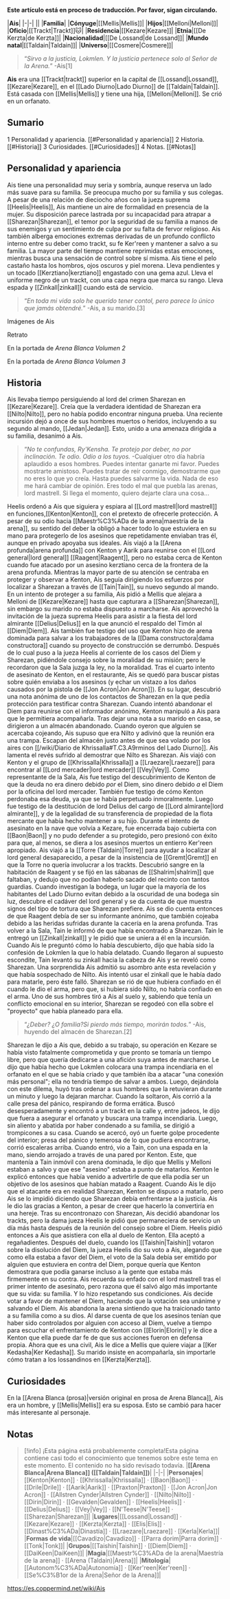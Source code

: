 **Este artículo está en proceso de traducción. Por favor, sigan circulando.**


|**Ais**|
|-|-|
||
|**Familia**|
|**Cónyuge**|[[Mellis\|Mellis]]|
|**Hijos**|[[Melloni\|Melloni]]|
|**Oficio**|[[Trackt\|Trackt]]🐱︎|
|**Residencia**|[[Kezare\|Kezare]]|
|**Etnia**|[[De Kerzta\|de Kerzta]]|
|**Nacionalidad**|[[De Lossand\|de Lossand]]|
|**Mundo natal**|[[Taldain\|Taldain]]|
|**Universo**|[[Cosmere\|Cosmere]]|

>“*Sirvo a la justicia, Lokmlen. Y la justicia pertenece solo al Señor de la Arena.*”
\-Ais[1]


**Ais** era una [[Trackt\|trackt]] superior en la capital de [[Lossand\|Lossand]], [[Kezare\|Kezare]], en el [[Lado Diurno\|Lado Diurno]] de [[Taldain\|Taldain]]. Está casada con [[Mellis\|Mellis]] y tiene una hija, [[Melloni\|Melloni]]. Se crió en un orfanato.

## Sumario

1 Personalidad y apariencia. [[#Personalidad y apariencia]] 
2 Historia. [[#Historia]] 
3 Curiosidades. [[#Curiosidades]] 
4 Notas. [[#Notas]] 


## Personalidad y apariencia
Ais tiene una personalidad muy seria y sombría, aunque reserva un lado más suave para su familia. Se preocupa mucho por su familia y sus colegas. A pesar de una relación de dieciocho años con la jueza suprema [[Heelis\|Heelis]], Ais mantiene un aire de formalidad en presencia de la mujer. Su disposición parece lastrada por su incapacidad para atrapar a [[Sharezan\|Sharezan]], el temor por la seguridad de su familia a manos de sus enemigos y un sentimiento de culpa por su falta de fervor religioso. Ais también alberga emociones extremas derivadas de un profundo conflicto interno entre su deber como trackt, su fe Ker'reen y mantener a salvo a su familia. La mayor parte del tiempo mantiene reprimidas estas emociones, mientras busca una sensación de control sobre sí misma.
Ais tiene el pelo castaño hasta los hombros, ojos oscuros y piel morena. Lleva pendientes y un tocado [[Kerztiano\|kerztiano]] engastado con una gema azul. Lleva el uniforme negro de un trackt, con una capa negra que marca su rango. Lleva espada y [[Zinkall\|zinkall]] cuando está de servicio.

>“*En toda mi vida solo he querido tener contol, pero parece lo único que jamás obtendré.*”
\-Ais, a su marido.[3]


Imágenes de Ais



 Retrato





 En la portada de *Arena Blanca Volumen 2*





 En la portada de *Arena Blanca Volumen 3*



## Historia
Ais llevaba tiempo persiguiendo al lord del crimen Sharezan en [[Kezare\|Kezare]]. Creía que la verdadera identidad de Sharezan era [[Nilto\|Nilto]], pero no había podido encontrar ninguna prueba. Una reciente incursión dejó a once de sus hombres muertos o heridos, incluyendo a su segundo al mando, [[Jedan\|Jedan]]. Esto, unido a una amenaza dirigida a su familia, desanimó a Ais.

>“*No te confundas, Ry'Kensha. Te protejo por deber, no por inclinación. Te odio. Odio a los tuyos.*
\-Cualqiuer otro día habría aplaudido a esos hombres.
Puedes intentar ganarte mi favor. Puedes mostrarte amistoso. Puedes tratar de reír conmigo, demostrarme que no eres lo que yo creía. Hasta puedes salvarme la vida.
Nada de eso me hará cambiar de opinión. Eres todo el mal que puebla las arenas, lord mastrell. Si llega el momento, quiero dejarte clara una cosa...


Heelis ordenó a Ais que siguiera y espiara al [[Lord mastrell\|lord mastrell]] en funciones,[[Kenton\|Kenton]], con el pretexto de ofrecerle protección. A pesar de su odio hacia [[Maestr%C3%ADa de la arena\|maestría de la arena]], su sentido del deber la obligó a hacer todo lo que estuviera en su mano para protegerlo de los asesinos que repetidamente enviaban tras él, aunque en privado apoyaba sus ideales. Ais viajó a la [[Arena profunda\|arena profunda]] con Kenton y Aarik para reunirse con el [[Lord general\|lord general]] [[Raagent\|Raagent]], pero no estaba cerca de Kenton cuando fue atacado por un asesino kerztiano cerca de la frontera de la arena profunda.
Mientras la mayor parte de su atención se centraba en proteger y observar a Kenton, Ais seguía dirigiendo los esfuerzos por localizar a Sharezan a través de [[Tain\|Tain]], su nuevo segundo al mando. En un intento de proteger a su familia, Ais pidió a Mellis que alejara a Melloni de [[Kezare\|Kezare]] hasta que capturara a [[Sharezan\|Sharezan]], sin embargo su marido no estaba dispuesto a marcharse. Ais aprovechó la invitación de la jueza suprema Heelis para asistir a la fiesta del lord almirante [[Delius\|Delius]] en la que anunció el respaldo del Timón al [[Diem\|Diem]]. Ais también fue testigo del uso que Kenton hizo de arena dominada para salvar a los trabajadores de la [[Dama constructora\|dama constructora]] cuando su proyecto de construcción se derrumbó. Después de lo cual puso a la jueza Heelis al corriente de los casos del Diem y Sharezan, pidiéndole consejo sobre la moralidad de su misión; pero le recordaron que la Sala juzga la ley, no la moralidad.
Tras el cuarto intento de asesinato de Kenton, en el restaurante, Ais se quedó para buscar pistas sobre quién enviaba a los asesinos (y echar un vistazo a los daños causados por la pistola de [[Jon Acron\|Jon Acron]]). En su lugar, descubrió una nota anónima de uno de los contactos de Sharezan en la que pedía protección para testificar contra Sharezan.
Cuando intentó abandonar el Diem para reunirse con el informador anónimo, Kenton manipuló a Ais para que le permitiera acompañarla. Tras dejar una nota a su marido en casa, se dirigieron a un almacén abandonado. Cuando oyeron que alguien se acercaba cojeando, Ais supuso que era Nilto y adivinó que la reunión era una trampa. Escapan del almacén justo antes de que sea volado por los aires con [[/wiki/Diario de Khrissalla#T.C3.A9rminos del Lado Diurno]]. Ais lamenta el revés sufrido al demostrar que Nilto es Sharezan.
Ais viajó con Kenton y el grupo de [[Khrissalla\|Khrissalla]] a [[Lraezare\|Lraezare]] para encontrar al [[Lord mercader\|lord mercader]] [[Vey\|Vey]]. Como representante de la Sala, Ais fue testigo del descubrimiento de Kenton de que la deuda no era dinero debido *por* el Diem, sino dinero debido *a* el Diem por la oficina del lord mercader. También fue testigo de cómo Kenton perdonaba esa deuda, ya que se había perpetuado inmoralmente. Luego fue testigo de la destitución de lord Delius del cargo de [[Lord almirante\|lord almirante]], y de la legalidad de su transferencia de propiedad de la flota mercante que había hecho mantener a su hijo. Durante el intento de asesinato en la nave que volvía a Kezare, fue encerrada bajo cubierta con [[Baon\|Baon]] y no pudo defender a su protegido, pero presionó con éxito para que, al menos, se diera a los asesinos muertos un entierro Ker'reen apropiado.
Ais viajó a la [[Torre (Taldain)\|Torre]] para ayudar a localizar al lord general desaparecido, a pesar de la insistencia de [[Gremt\|Gremt]] en que la Torre no quería involucrar a los trackts. Descubrió sangre en la habitación de Raagent y se fijó en las sábanas de [[Shalrim\|shalrim]] que faltaban, y dedujo que no podían haberlo sacado del recinto con tantos guardias. Cuando investigan la bodega, un lugar que la mayoría de los habitantes del Lado Diurno evitan debido a la oscuridad de una bodega sin luz, descubre el cadáver del lord general y se da cuenta de que muestra signos del tipo de tortura que Sharezan prefiere. Ais se dio cuenta entonces de que Raagent debía de ser su informante anónimo, que también cojeaba debido a las heridas sufridas durante la cacería en la arena profunda.
Tras volver a la Sala, Tain le informó de que había encontrado a Sharezan. Tain le entregó un [[Zinkall\|zinkall]] y le pidió que se uniera a él en la incursión. Cuando Ais le preguntó cómo lo había descubierto, dijo que había sido la confesión de Lokmlen la que lo había delatado. Cuando llegaron al supuesto escondite, Tain levantó su zinkall hacia la cabeza de Ais y se reveló como Sharezan. Una sorprendida Ais admitió su asombro ante esta revelación y que había sospechado de Nilto. Ais intentó usar el zinkall que le había dado para matarle, pero éste falló. Sharezan se rió de que hubiera confiado en él cuando le dio el arma, pero que, si hubiera sido Nilto, no habría confiado en el arma. Uno de sus hombres tiró a Ais al suelo y, sabiendo que tenía un conflicto emocional en su interior, Sharezan se regodeó con ella sobre el "proyecto" que había planeado para ella.

>“*¿Deber? ¿O familia?Si pierdo más tiempo, morirán todos.*”
\-Ais, huyendo del almacén de Sharezan.[2]

Sharezan le dijo a Ais que, debido a su trabajo, su operación en Kezare se había visto fatalmente comprometida y que pronto se tomaría un tiempo libre, pero que quería dedicarse a una afición suya antes de marcharse. Le dijo que había hecho que Lokmlen colocara una trampa incendiaria en el orfanato en el que se había criado y que también iba a atacar "una conexión más personal"; ella no tendría tiempo de salvar a ambos. Luego, dejándola con este dilema, huyó tras ordenar a sus hombres que la retuvieran durante un minuto y luego la dejaran marchar.
Cuando la soltaron, Ais corrió a la calle presa del pánico, respirando de forma errática. Buscó desesperadamente y encontró a un trackt en la calle y, entre jadeos, le dijo que fuera a asegurar el orfanato y buscara una trampa incendiaria. Luego, sin aliento y abatida por haber condenado a su familia, se dirigió a trompicones a su casa. Cuando se acercó, oyó un fuerte golpe procedente del interior; presa del pánico y temerosa de lo que pudiera encontrarse, corrió escaleras arriba. Cuando entró, vio a Tain, con una espada en la mano, siendo arrojado a través de una pared por Kenton. Este, que mantenía a Tain inmóvil con arena dominada, le dijo que Mellis y Melloni estaban a salvo y que ese "asesino" estaba a punto de matarlos. Kenton le explicó entonces que había venido a advertirle de que ella podía ser un objetivo de los asesinos que habían matado a Raagent. Cuando Ais le dijo que el atacante era en realidad Sharezan, Kenton se dispuso a matarlo, pero Ais se lo impidió diciendo que Sharezan debía enfrentarse a la justicia. Ais le dio las gracias a Kenton, a pesar de creer que hacerlo la convertiría en una hereje.
Tras su encontronazo con Sharezan, Ais decidió abandonar los trackts, pero la dama jueza Heelis le pidió que permaneciera de servicio un día más hasta después de la reunión del consejo sobre el Diem. Heelis pidió entonces a Ais que asistiera con ella al duelo de Kenton. Ella aceptó a regañadientes. Después del duelo, cuando los [[Taishin\|Taishin]] votaron sobre la disolución del Diem, la jueza Heelis dio su voto a Ais, alegando que como ella estaba a favor del Diem, el voto de la Sala debía ser emitido por alguien que estuviera en contra del Diem, porque quería que Kenton demostrara que podía ganarse incluso a la gente que estaba más firmemente en su contra. Ais recuerda su enfado con el lord mastrell tras el primer intento de asesinato, pero razona que él salvó algo más importante que su vida: su familia. Y lo hizo respetando sus condiciones. Ais decide votar a favor de mantener el Diem, haciendo que la votación sea unánime y salvando el Diem.
Ais abandona la arena sintiendo que ha traicionado tanto a su familia como a su dios. Al darse cuenta de que los asesinos tenían que haber sido controlados por alguien con acceso al Diem, vuelve a tiempo para escuchar el enfrentamiento de Kenton con [[Elorin\|Elorin]] y le dice a Kenton que ella puede dar fe de que sus acciones fueron en defensa propia.
Ahora que es una civil, Ais le dice a Mellis que quiere viajar a [[Ker Kedasha\|Ker Kedasha]]. Su marido insiste en acompañarla, sin importarle cómo tratan a los lossandinos en [[Kerzta\|Kerzta]].

## Curiosidades
En la [[Arena Blanca (prosa)\|versión original en prosa de Arena Blanca]], Ais era un hombre, y [[Mellis\|Mellis]] era su esposa. Esto se cambió para hacer más interesante al personaje.
## Notas

> [!info] ¡Esta página está probablemente completa!Esta página contiene casi todo el conocimiento que tenemos sobre este tema en este momento.
El contenido no ha sido revisado todavía.
|**[[Arena Blanca\|Arena Blanca]] ([[Taldain\|Taldain]])**|
|-|-|
|**Personajes**|[[Kenton\|Kenton]] · [[Khrissalla\|Khrissalla]] · [[Baon\|Baon]] ·  · [[Drile\|Drile]] · [[Aarik\|Aarik]] · [[Praxton\|Praxton]] · [[Jon Acron\|Jon Acron]] · [[Allstren Cynder\|Allstren Cynder]] · [[Nilto\|Nilto]] · [[Dirin\|Dirin]] · [[Gevalden\|Gevalden]] · [[Heelis\|Heelis]] · [[Delius\|Delius]] · [[Vey\|Vey]] · [[N'Teese\|N'Teese]] · [[Sharezan\|Sharezan]]|
|**Lugares**|[[Lossand\|Lossand]] · [[Kezare\|Kezare]] · [[Kerzta\|Kerzta]] · [[Elis\|Elis]] · [[Dinast%C3%ADa\|Dinastía]] · [[Lraezare\|Lraezare]] · [[Kerla\|Kerla]]|
|**Formas de vida**|[[Cavadizo\|Cavadizo]] · [[Parra dorim\|Parra dorim]] · [[Tonk\|Tonk]]|
|**Grupos**|[[Taishin\|Taishin]] · [[Diem\|Diem]] · [[DaiKeen\|DaiKeen]]|
|**Magia**|[[Maestr%C3%ADa de la arena\|Maestría de la arena]] · [[Arena (Taldain)\|Arena]]|
|**Mitología**|[[Autonom%C3%ADa\|Autonomía]] · [[Ker'reen\|Ker'reen]] · [[Se%C3%B1or de la Arena\|Señor de la Arena]]|



https://es.coppermind.net/wiki/Ais